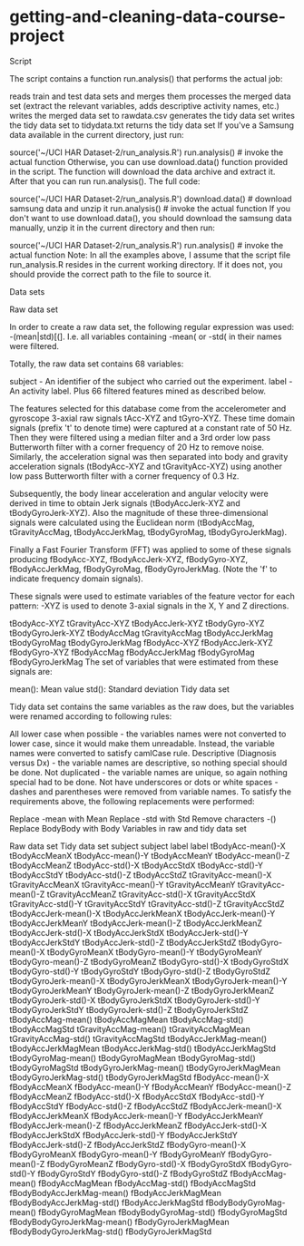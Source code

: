 getting-and-cleaning-data-course-project
========================================
Script

The script contains a function run.analysis() that performs the actual job:

reads train and test data sets and merges them
processes the merged data set (extract the relevant variables, adds descriptive activity names, etc.)
writes the merged data set to rawdata.csv
generates the tidy data set
writes the tidy data set to tidydata.txt
returns the tidy data set
If you've a Samsung data available in the current directory, just run:

source('~/UCI HAR Dataset-2/run_analysis.R')
run.analysis() # invoke the actual function
Otherwise, you can use download.data() function provided in the script. The function will download the data archive and extract it. After that you can run run.analysis(). The full code:

source('~/UCI HAR Dataset-2/run_analysis.R')
download.data() # download samsung data and unzip it
run.analysis() # invoke the actual function
If you don't want to use download.data(), you should download the samsung data manually, unzip it in the current directory and then run:

source('~/UCI HAR Dataset-2/run_analysis.R')
run.analysis() # invoke the actual function
Note: In all the examples above, I assume that the script file run_analysis.R resides in the current working directory. If it does not, you should provide the correct path to the file to source it.

Data sets

Raw data set

In order to create a raw data set, the following regular expression was used: -(mean|std)[(]. I.e. all variables containing -mean( or -std( in their names were filtered.

Totally, the raw data set contains 68 variables:

subject - An identifier of the subject who carried out the experiment.
label - An activity label.
Plus 66 filtered features mined as described below.

The features selected for this database come from the accelerometer and gyroscope 3-axial raw signals tAcc-XYZ and tGyro-XYZ. These time domain signals (prefix 't' to denote time) were captured at a constant rate of 50 Hz. Then they were filtered using a median filter and a 3rd order low pass Butterworth filter with a corner frequency of 20 Hz to remove noise. Similarly, the acceleration signal was then separated into body and gravity acceleration signals (tBodyAcc-XYZ and tGravityAcc-XYZ) using another low pass Butterworth filter with a corner frequency of 0.3 Hz.

Subsequently, the body linear acceleration and angular velocity were derived in time to obtain Jerk signals (tBodyAccJerk-XYZ and tBodyGyroJerk-XYZ). Also the magnitude of these three-dimensional signals were calculated using the Euclidean norm (tBodyAccMag, tGravityAccMag, tBodyAccJerkMag, tBodyGyroMag, tBodyGyroJerkMag).

Finally a Fast Fourier Transform (FFT) was applied to some of these signals producing fBodyAcc-XYZ, fBodyAccJerk-XYZ, fBodyGyro-XYZ, fBodyAccJerkMag, fBodyGyroMag, fBodyGyroJerkMag. (Note the 'f' to indicate frequency domain signals).

These signals were used to estimate variables of the feature vector for each pattern:
-XYZ is used to denote 3-axial signals in the X, Y and Z directions.

tBodyAcc-XYZ
tGravityAcc-XYZ
tBodyAccJerk-XYZ
tBodyGyro-XYZ
tBodyGyroJerk-XYZ
tBodyAccMag
tGravityAccMag
tBodyAccJerkMag
tBodyGyroMag
tBodyGyroJerkMag
fBodyAcc-XYZ
fBodyAccJerk-XYZ
fBodyGyro-XYZ
fBodyAccMag
fBodyAccJerkMag
fBodyGyroMag
fBodyGyroJerkMag
The set of variables that were estimated from these signals are:

mean(): Mean value
std(): Standard deviation
Tidy data set

Tidy data set contains the same variables as the raw does, but the variables were renamed according to following rules:

All lower case when possible - the variables names were not converted to lower case, since it would make them unreadable. Instead, the variable names were converted to satisfy camlCase rule.
Descriptive (Diagnosis versus Dx) - the variable names are descriptive, so nothing special should be done.
Not duplicated - the variable names are unique, so again nothing special had to be done.
Not have underscores or dots or white spaces - dashes and parentheses were removed from variable names.
To satisfy the requirements above, the following replacements were performed:

Replace -mean with Mean
Replace -std with Std
Remove characters -()
Replace BodyBody with Body
Variables in raw and tidy data set

Raw data set	Tidy data set
subject	subject
label	label
tBodyAcc-mean()-X	tBodyAccMeanX
tBodyAcc-mean()-Y	tBodyAccMeanY
tBodyAcc-mean()-Z	tBodyAccMeanZ
tBodyAcc-std()-X	tBodyAccStdX
tBodyAcc-std()-Y	tBodyAccStdY
tBodyAcc-std()-Z	tBodyAccStdZ
tGravityAcc-mean()-X	tGravityAccMeanX
tGravityAcc-mean()-Y	tGravityAccMeanY
tGravityAcc-mean()-Z	tGravityAccMeanZ
tGravityAcc-std()-X	tGravityAccStdX
tGravityAcc-std()-Y	tGravityAccStdY
tGravityAcc-std()-Z	tGravityAccStdZ
tBodyAccJerk-mean()-X	tBodyAccJerkMeanX
tBodyAccJerk-mean()-Y	tBodyAccJerkMeanY
tBodyAccJerk-mean()-Z	tBodyAccJerkMeanZ
tBodyAccJerk-std()-X	tBodyAccJerkStdX
tBodyAccJerk-std()-Y	tBodyAccJerkStdY
tBodyAccJerk-std()-Z	tBodyAccJerkStdZ
tBodyGyro-mean()-X	tBodyGyroMeanX
tBodyGyro-mean()-Y	tBodyGyroMeanY
tBodyGyro-mean()-Z	tBodyGyroMeanZ
tBodyGyro-std()-X	tBodyGyroStdX
tBodyGyro-std()-Y	tBodyGyroStdY
tBodyGyro-std()-Z	tBodyGyroStdZ
tBodyGyroJerk-mean()-X	tBodyGyroJerkMeanX
tBodyGyroJerk-mean()-Y	tBodyGyroJerkMeanY
tBodyGyroJerk-mean()-Z	tBodyGyroJerkMeanZ
tBodyGyroJerk-std()-X	tBodyGyroJerkStdX
tBodyGyroJerk-std()-Y	tBodyGyroJerkStdY
tBodyGyroJerk-std()-Z	tBodyGyroJerkStdZ
tBodyAccMag-mean()	tBodyAccMagMean
tBodyAccMag-std()	tBodyAccMagStd
tGravityAccMag-mean()	tGravityAccMagMean
tGravityAccMag-std()	tGravityAccMagStd
tBodyAccJerkMag-mean()	tBodyAccJerkMagMean
tBodyAccJerkMag-std()	tBodyAccJerkMagStd
tBodyGyroMag-mean()	tBodyGyroMagMean
tBodyGyroMag-std()	tBodyGyroMagStd
tBodyGyroJerkMag-mean()	tBodyGyroJerkMagMean
tBodyGyroJerkMag-std()	tBodyGyroJerkMagStd
fBodyAcc-mean()-X	fBodyAccMeanX
fBodyAcc-mean()-Y	fBodyAccMeanY
fBodyAcc-mean()-Z	fBodyAccMeanZ
fBodyAcc-std()-X	fBodyAccStdX
fBodyAcc-std()-Y	fBodyAccStdY
fBodyAcc-std()-Z	fBodyAccStdZ
fBodyAccJerk-mean()-X	fBodyAccJerkMeanX
fBodyAccJerk-mean()-Y	fBodyAccJerkMeanY
fBodyAccJerk-mean()-Z	fBodyAccJerkMeanZ
fBodyAccJerk-std()-X	fBodyAccJerkStdX
fBodyAccJerk-std()-Y	fBodyAccJerkStdY
fBodyAccJerk-std()-Z	fBodyAccJerkStdZ
fBodyGyro-mean()-X	fBodyGyroMeanX
fBodyGyro-mean()-Y	fBodyGyroMeanY
fBodyGyro-mean()-Z	fBodyGyroMeanZ
fBodyGyro-std()-X	fBodyGyroStdX
fBodyGyro-std()-Y	fBodyGyroStdY
fBodyGyro-std()-Z	fBodyGyroStdZ
fBodyAccMag-mean()	fBodyAccMagMean
fBodyAccMag-std()	fBodyAccMagStd
fBodyBodyAccJerkMag-mean()	fBodyAccJerkMagMean
fBodyBodyAccJerkMag-std()	fBodyAccJerkMagStd
fBodyBodyGyroMag-mean()	fBodyGyroMagMean
fBodyBodyGyroMag-std()	fBodyGyroMagStd
fBodyBodyGyroJerkMag-mean()	fBodyGyroJerkMagMean
fBodyBodyGyroJerkMag-std()	fBodyGyroJerkMagStd
